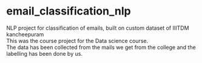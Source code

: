 # email_classification_nlp

NLP project for classification of emails, built on custom dataset of IIITDM kancheepuram<br>
This was the course project for the Data science course.<br>
The data has been collected from the mails we get from the college and the labelling
has been done by us.
